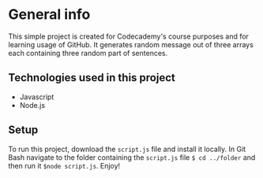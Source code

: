 # General info
This simple project is created for Codecademy's course purposes and for learning usage of GitHub. 
It generates random message out of three arrays each containing three random part of sentences.

## Technologies used in this project
* Javascript
* Node.js

## Setup
To run this project, download the `script.js` file and install it locally. In Git Bash navigate to the folder containing the `script.js` file `$ cd ../folder` and then run it `$node script.js`.
Enjoy!